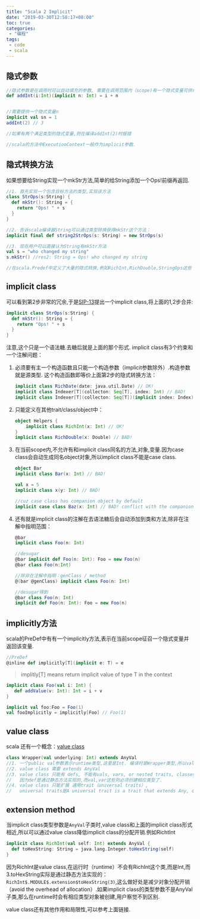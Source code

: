 ```yaml
---
title: "Scala 2 Implicit"
date: "2019-03-30T12:58:17+08:00"
toc: true
categories:
 - "编程"
tags:
 - code
 - scala
---
```


## 隐式参数
```scala
//隐式参数是在调用时可以自动填充的参数, 需要在调用范围内（scope)有一个隐式变量可供填充.
def addInt(i:Int)(implicit n: Int) = i + n


//需要提供一个隐式变量n
implicit val sn = 1
addInt(2) // 3

//如果有两个满足类型的隐式变量,则在编译addInt(2)时报错

//scala的方法中ExecutionContext一般作为implicit参数.
```

<!--more-->

## 隐式转换方法
如果想要给String实现一个mkStr方法,简单的给String添加一个Ops!前缀再返回.

```scala
//1. 首先实现一个包含目标方法的类型,实现该方法
class StrOps(s:String) {
  def mkStr(): String = {
    return "Ops! " + s
  }
}

//2. 告诉scala编译器String可以通过类型转换获得mkStr这个方法：
implicit final def string2StrOps(s: String) = new StrOps(s)

//3. 现在用户可以直接认为String有mkStr方法
val s = "who changed my string"
s.mkStr() //res2: String = Ops! who changed my string

//在scala.Predef中定义了大量的隐式转换,例如RichInt,RichDouble,StringOps这些
```

## implicit class
可以看到第2步非常的冗余,于是[SIP-13](https://link.zhihu.com/?target=https%3A//docs.scala-lang.org/sips/implicit-classes.html)提出一个implicit class,将上面的1,2步合并:
```scala
implicit class StrOps(s:String) {
  def mkStr(): String = {
    return "Ops! " + s
  }
}
```
注意,这个只是一个语法糖.去糖后就是上面的那个形式. implicit class有3个约束和一个注解问题：

1. 必须要有主一个构造函数且只能一个构造参数（implicit参数除外）.构造参数就是源类型. 这个构造函数即等价上面第2步的隐式转换方法：
    ```scala
    implicit class RichDate(date: java.util.Date) // OK!
    implicit class Indexer[T](collecton: Seq[T], index: Int) // BAD!
    implicit class Indexer[T](collecton: Seq[T])(implicit index: Index) // OK!
    ```
2. 只能定义在其他trait/class/object中：
    ```scala
    object Helpers {
        implicit class RichInt(x: Int) // OK!
    }
    implicit class RichDouble(x: Double) // BAD!
    ```

3. 在当前scope内,不允许有和implicit class同名的方法,对象,变量.因为case class会自动生成同名object对象,所以implicit class不能是case class.
    ```scala
    object Bar
    implicit class Bar(x: Int) // BAD!

    val x = 5
    implicit class x(y: Int) // BAD!

    //cuz case class has companion object by default 
    implicit case class Baz(x: Int) // BAD! conflict with the companion object
    ```

4. 还有就是implicit class的注解在去语法糖后会自动添加到类和方法,除非在注解中指明范围：
    ```scala
    @bar
    implicit class Foo(n: Int)

    //desugar
    @bar implicit def Foo(n: Int): Foo = new Foo(n)
    @bar class Foo(n:Int)

    //除非在注解中指明：genClass / method
    @(bar @genClass) implicit class Foo(n: Int)

    //desugar得到
    @bar class Foo(n: Int)
    implicit def Foo(n: Int): Foo = new Foo(n)
    ```


## implicitly方法

scala的PreDef中有有一个implicitly方法,表示在当前scope征召一个隐式变量并返回该变量.
```scala
//PreDef
@inline def implicitly[T](implicit e: T) = e
```
> implitly[T] means return implicit value of type T in the context
```scala
implicit class Foo(val i: Int) {
   def addValue(v: Int): Int = i + v
} 

implicit val foo:Foo = Foo(1)
val fooImplicitly = implicitly[Foo] // Foo(1)

```

## value class

scala 还有一个概念：[value class](https://link.zhihu.com/?target=https%3A//docs.scala-lang.org/overviews/core/value-classes.html)
```scala
class Wrapper(val underlying: Int) extends AnyVal
//1. 一个public val参数表示runtime类型,这里是Int. 编译时是Wrapper类型,所以value class目的是降低分配开销.
//2. value class 需要 extends AnyVal
//3. value class 只能有 defs, 不能有vals, vars, or nested traits, classes or objects,
//   因为def是通过静态方法实现的,而val,var这些则必须创建相应类型了.
//4. value class 只能扩展 通用trait（universal traits）,
//   universal traits是A universal trait is a trait that extends Any, only has defs as members, and does no initialization.
```

## extension method

当implicit class类型参数是`AnyVal`子类时,value class和上面的implicit class形式相近,所以可以通过value class降低implicit class的分配开销.例如RichtInt
```scala
implicit class RichInt(val self: Int) extends AnyVal {
  def toHexString: String = java.lang.Integer.toHexString(self)
}
```
因为RichInt是value class,在运行时（runtime）不会有RichInt这个类,而是Int,而3.toHexString实际是通过静态方法实现的： `RichInt$.MODULE$.extension$toHexString(3)`,这么做好处是减少对象分配开销（avoid the overhead of allocation）.如果implicit class的类型参数不是AnyVal子类,那么在runtime时会有相应类型对象被创建,用户察觉不到区别.

value class还有其他作用和局限性,可以参考上面链接.